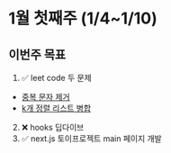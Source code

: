 # 1월 첫째주 (1/4~1/10)
## 이번주 목표

1. ✅ leet code 두 문제 
  - [중복 문자 제거](https://leetcode.com/problems/remove-duplicate-letters/)
  - [k개 정렬 리스트 병합](
https://leetcode.com/problems/merge-k-sorted-lists/)
2. ❌ hooks 딥다이브
3. ✅ next.js 토이프로젝트 main 페이지 개발